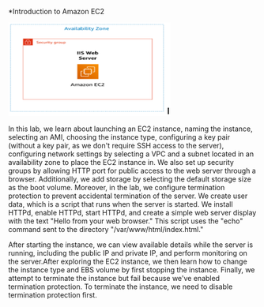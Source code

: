 *Introduction to Amazon EC2

 ![EC2](https://github.com/BoyNovr/Static-Asset/blob/main/AMAZONEC2.PNG)
 

In this lab, we learn about launching an EC2 instance, naming the instance, selecting an AMI, choosing the instance type, configuring a key pair (without a key pair, as we don't require SSH access to the server), configuring network settings by selecting a VPC and a subnet located in an availability zone to place the EC2 instance in. We also set up security groups by allowing  HTTP port for public access to the web server through a browser. Additionally, we add storage by selecting the default storage size as the boot volume. Moreover, in the lab, we configure termination protection to prevent accidental termination of the server. We create user data, which is a script that runs when the server is started. We install HTTPd, enable HTTPd, start HTTPd, and create a simple web server display with the text "Hello from your web browser." This script uses the "echo" command sent to the directory "/var/www/html/index.html."

After starting the instance, we can view available details while the server is running, including the public IP and private IP, and perform monitoring on the server.After exploring the EC2 instance, we then learn how to change the instance type and EBS volume by first stopping the instance. Finally, we attempt to terminate the instance but fail because we've enabled termination protection. To terminate the instance, we need to disable termination protection first.




